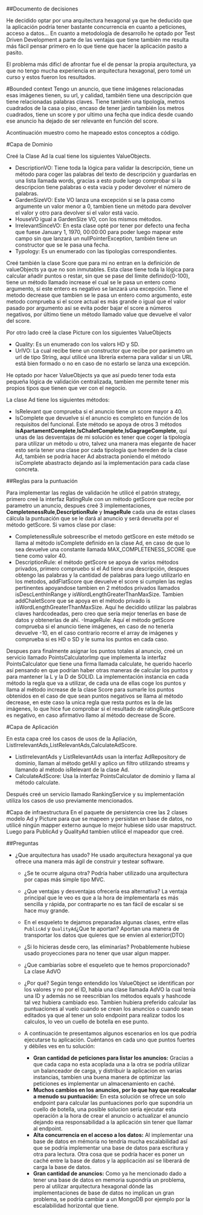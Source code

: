 ##Documento de decisiones

He decidido optar por una arquitectura hexagonal ya que he deducido que la aplicación podría tener bastante concurrencia en cuanto a peticiones, acceso a datos... En cuanto a metodología de desarrollo he optado por Test Driven Development a parte de las ventajas que tiene también me resulta más fácil pensar primero en lo que tiene que hacer la aplicación pasito a pasito.

El problema más dificl de afrontar fue el de pensar la propia arquitectura, ya que no tengo mucha experiencia en arquitectura hexagonal, pero tomé un curso y estos fueron los resultados.

#Bounded context
Tengo un anuncio, que tiene imágenes relacionadas esas imágenes tienen, su url, y calidad, también tiene una descripción que tiene relacionadas palabras claves. Tiene también una tipología, metros cuadrados de la casa o piso, encaso de tener jardin también los metros cuadrados, tiene un score y por ultimo una fecha que indica desde cuando ese anuncio ha dejado de ser relevante en función del score.

Acontinuación muestro como he mapeado estos conceptos a código.

#Capa de Dominio

Creé la Clase Ad la cual tiene los siguientes ValueObjects.

- DescriptionVO: Tiene toda la lógica para validar la descripción, tiene un método para coger las palabras del texto de descripción y guardarlas en una lista llamada words, gracias a esto pude luego comprobar si la descripcion tiene palabras o esta vacia y poder devolver el número de palabras.
- GardenSizeVO: Este VO lanza una excepción si se la pasa como argumente un valor menor a 0, tambien tiene un método para devolver el valor y otro para devolver si el valor está vacio.
- HouseVO igual a GardenSize VO, con los mismos métodos.
- IrrelevantSinceVO: En esta clase opté por tener por defecto una fecha que fuese  January 1, 1970, 00:00:00 para poder luego mapear este campo sin que lanzará un nullPointerException, también tiene un constructor que se le pasa una fecha.
- Typology: Es un enumerado con las tipologías correspondientes.

Creé también la clase Score que para mi no entran en la definición de valueObjects ya que no son inmutables. Esta clase tiene toda la lógica para calcular añadir puntos o restar, sin que se pase del límite definido(0-100), tiene un método llamado increase el cual se le pasa un entero como argumento, si este entero es negativo se lanzará una excepción. Tiene el metodo decrease que tambien se le pasa un entero como argumento, este metodo comprueba si el score actual es más grande o igual que el valor pasado por argumento asi se evita poder bajar el score a números negativos, por último tiene un método llamado value que devuelve el valor del score.

Por otro lado creé la clase Picture con los siguientes ValueObjects
- Quality: Es un enumerado con los valors HD y SD.
- UrlVO: La cual recibe tiene un constructor que recibe por parámetro un url de tipo String, aquí utilicé una librería externa para validar si un URL está bien formado o no en caso de no estarlo se lanza una excepción.

He optado por hacer ValueObjects ya que así puedo tener toda esta pequeña lógica de validación centralizada, tambien me permite tener mis propios tipos que tienen que ver con el negocio.

La clase Ad tiene los siguientes métodos:
- IsRelevant que comprueba si el anuncio tiene un score mayor a 40.
- IsComplete que devuelve si el anuncio es completo en función de los requisitos del funcional. Este método se apoya de otros 3 métodos **isApartamentComplete**,**IsChaletComplete**,**IsGagrageComplete**, quí unas de las desventajas de mi solución es tener que coger la tipología para utilizar un método u otro, talvez una manera mas elegante de hacer esto sería tener una clase por cada tipología que hereden de la clase Ad, también se podria hacer Ad abstracta poniendo el método isComplete abastracto dejando así la implementación para cada clase concreta.

##Reglas para la puntuación

Para implementar las reglas de validación he utilicé el patrón strategy, primero creé la interfaz RatingRule con un método getScore que recibe por parametro un anuncio, despues creé 3 implementaciones, **CompletenessRule**,**DescriptionRule** y **ImageRule** cada una de estas clases cálcula la puntuación que se le dará al anuncio y será devuelta por el método getScore.
Si vamos clase por clase:
- CompletenessRule sobreescribe el metodo getScore en este método se llama al método isComplete definido en la clase Ad, en caso de que lo sea devuelve una constante llamada MAX_COMPLETENESS_SCORE que tiene como valor 40.
- DescriptionRule: el método getScore se apoya de varios métodos privados, primero compruebo si el Ad tiene una descripción, despues obtengo las palabras y la cantidad de palabras para luego utilizarlo en los metodos, addFlatScore que devuelve el score si cumplen las reglas pertinentes apoyandose tambien en 2 métodos privados llamados isDescLenthInRange y isWordLengthGreaterThanMaxSize.
Tambien addChaletScore que se apoya en el método privado is isWordLengthGreaterThanMaxSize.
Aquí he decidido utilizar las palabras claves hardcodeadas, pero creo que sería mejor tenerlas en base de datos y obtenerlas de ahí.
-ImageRule: Aquí el método getScore comprueba si el anuncio tiene imágenes, en caso de no tenerla devuelve -10, en el caso contrario recorre el array de imágenes y comprueba si es HD o SD y le suma los puntos en cada caso.

Despues para finalmente asignar los puntos totales al anuncio, creé un servicio llamado PointsCalculatorImp que implementa la interfaz PointsCalculator que tiene una firma llamada calculate, he querido hacerlo así pensando en que podrían haber otras maneras de calcular los puntos y para mantener la L y la D de SOLID. La implementación instancia en cada método la regla que va a utilizar, de cada una de ellas coge los puntos y llama al método increase de la clase Score para sumarle los puntos obtenidos en el caso de que sean puntos negativos se llama al método decrease, en este caso la unica regla que resta puntos es la de las imágenes, lo que hice fue comprobar si el resultado de ratingRule.getScore es negativo, en caso afirmativo llamo al método decrease de Score.

#Capa de Aplicación

En esta capa creé los casos de usos de la Apliación, ListIrrelevantAds,ListRelevantAds,CalculateAdScore.
- ListIrrelevantAds y ListRelevantAds usan la interfaz AdRepository de dominio, llaman al método getAll y aplico un filtro utilizando streams y llamando al método isRelevant de la clase Ad.
- CalculateAdScore: Usa la interfaz PointsCalculator de dominio y llama al método calculate.

Después creé un servicio llamado RankingService y su implementación utiliza los casos de uso previamente mencionados.

#Capa de infraestructura
En el paquete de persistencia cree las 2 clases modelo Ad y Picture para que se mapeen y persistan en base de datos, no utilicé ningún mapper externo aunque lo mejor hubiese sido usar mapstruct. Luego para PublicAd y QualityAd tambien utilicé el mapeador que creé.

##Preguntas
- ¿Que arquitectura has usado? He usado arquitectura hexagonal ya que ofrece una manera más ágil de construir y testear software.
    - ¿Se te ocurre alguna otra? Podría haber utilizado una arquitectura por capas más simple tipo MVC.
    - ¿Que ventajas y desventajas ofrecería esa alternativa? La ventaja principal que le veo es que a la hora de implementarla es más sencilla y rápida, por contraparte no es tan fácil de escalar si se hace muy grande.
        
    -   En el esqueleto te dejamos preparadas algunas clases, entre ellas  `PublicAd`  y  `QualityAd`¿Que te aportan? Aportan una manera de transportar los datos que quieres que se envien al exterior(DTO)
    - ¿Si lo hicieras desde cero, las eliminarías? Probablemente hubiese usado proyecciones para no tener que usar algun mapper.
        
    -   ¿Que cambiarías sobre el esqueleto que te hemos proporcionado? La clase AdVO
    -  ¿Por qué? Según tengo entendido los ValueObject se identifican por los valores y no por el ID, había una clase llamada AdVO la cual tenía una ID y además no se reescribian los métodos equals y hashcode tal vez hubiera cambiado eso. Tambien hubiera preferido calcular las puntuaciones al vuelo cuando se crean los anuncios o cuando sean editados ya que al tener un solo endpoint para realizar todos los calculos, lo veo un cuello de botella en ese punto.
        
    -   A continuación te presentamos algunos escenarios en los que podría ejecutarse tu aplicación. Cuéntanos en cada uno que puntos fuertes y débiles ves en tu solución:
        
        -   **Gran cantidad de peticiones para listar los anuncios:** Gracias a que cada capa no esta acoplada una a la otra se podría utilizar un balanceador de carga, y distribuir la aplicacion en varias instancias, tambien una buena manera de optimizar las peticiones es implementar un almacenamiento en caché.
        -   **Muchos cambios en los anuncios, por lo que hay que recalcular a menudo su puntuación:** En esta solución se ofrece un solo endpoint para calcular las puntuaciones porlo que supondria un cuello de botella, una posible solucion sería ejecutar esta operación a la hora de crear el anuncio o actualizar el anuncio dejando esa responsabilidad a la aplicación sin tener que llamar al endpoint.
        -   **Alta concurrencia en el acceso a los datos:** Al implementar una base de datos en mémoria no tendría mucha escalabilidad así que se podría implementar una base de datos para escritura y otra para lectura. Otra cosa que se podría hacer es poner un caché entre la base de datos y la applicación así se liberará de carga la base de datos.
        -   **Gran cantidad de anuncios:** Como ya he mencionado dado a tener una base de datos en memoria supondría un problema, pero al utilizar arquitectura hexagonal dónde las implementaciones de base de datos no implican un gran problema, se podría cambiar a un MongoDB por ejemplo por la escalabilidad horizontal que tiene.
